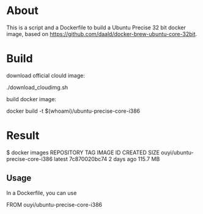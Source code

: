 # About

This is a script and a Dockerfile to build a Ubuntu Precise 32 bit docker image, based on https://github.com/daald/docker-brew-ubuntu-core-32bit.

# Build

download official clould image:

  ./download\_cloudimg.sh

build docker image:

  docker build -t $(whoami)/ubuntu-precise-core-i386

# Result

$ docker images
REPOSITORY                      TAG                 IMAGE ID            CREATED             SIZE
ouyi/ubuntu-precise-core-i386   latest              7c870020bc74        2 days ago           115.7 MB

## Usage

In a Dockerfile, you can use

  FROM ouyi/ubuntu-precise-core-i386

